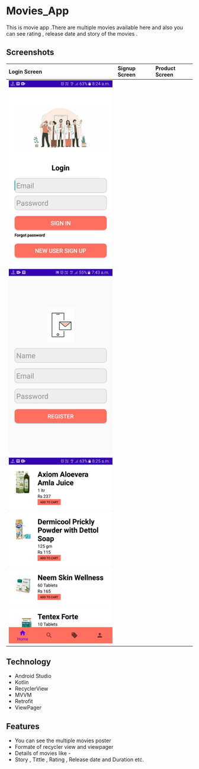 # Movies_App
This is movie app .There are multiple movies available here and also you can see rating , release date and story of the movies .

## Screenshots

|**Login Screen**|**Signup Screen**|**Product Screen**|
|:---|:--|:-|
|<img src=https://github.com/dipu843302/Tata_1mg/blob/master/Tata%201mg/Login.jpg height="500px" width="350px"/>
|<img src=https://github.com/dipu843302/Tata_1mg/blob/master/Tata%201mg/register.jpg height="500px" width="350px"/>
|<img src=https://github.com/dipu843302/Tata_1mg/blob/master/Tata%201mg/product.jpg height="500px" width="350px"/>

## Technology
* Android Studio
* Kotlin
* RecyclerView
* MVVM 
* Retrofit
* ViewPager

## Features
* You can see the multiple movies poster
* Formate of recycler view and viewpager
* Details of movies like -
* Story , Tittle , Rating , Release date and Duration etc.

